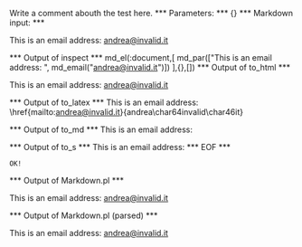Write a comment abouth the test here.
*** Parameters: ***
{}
*** Markdown input: ***


This is an email address: <andrea@invalid.it>
	
*** Output of inspect ***
md_el(:document,[
	md_par(["This is an email address: ", md_email("andrea@invalid.it")])
],{},[])
*** Output of to_html ***

<p>This is an email address: <a href='mailto:andrea@invalid.it'>&#097;&#110;&#100;&#114;&#101;&#097;&#064;&#105;&#110;&#118;&#097;&#108;&#105;&#100;&#046;&#105;&#116;</a></p>

*** Output of to_latex ***
This is an email address: \href{mailto:andrea@invalid.it}{andrea\char64invalid\char46it}


*** Output of to_md ***
This is an email address:


*** Output of to_s ***
This is an email address: 
*** EOF ***



	OK!



*** Output of Markdown.pl ***
<p>This is an email address: <a href="&#x6D;&#x61;&#x69;&#x6C;t&#111;:&#97;&#110;&#100;&#114;&#101;a&#64;i&#x6E;&#118;&#97;&#x6C;&#105;&#x64;&#46;&#x69;&#116;">&#97;&#110;&#100;&#114;&#101;a&#64;i&#x6E;&#118;&#97;&#x6C;&#105;&#x64;&#46;&#x69;&#116;</a></p>

*** Output of Markdown.pl (parsed) ***
<p>This is an email address: <a href='&amp;#x6D;&amp;#x61;&amp;#x69;&amp;#x6C;t&amp;#111;:&amp;#97;&amp;#110;&amp;#100;&amp;#114;&amp;#101;a&amp;#64;i&amp;#x6E;&amp;#118;&amp;#97;&amp;#x6C;&amp;#105;&amp;#x64;&amp;#46;&amp;#x69;&amp;#116;'>&#97;&#110;&#100;&#114;&#101;a&#64;i&#x6E;&#118;&#97;&#x6C;&#105;&#x64;&#46;&#x69;&#116;</a
   ></p
 >